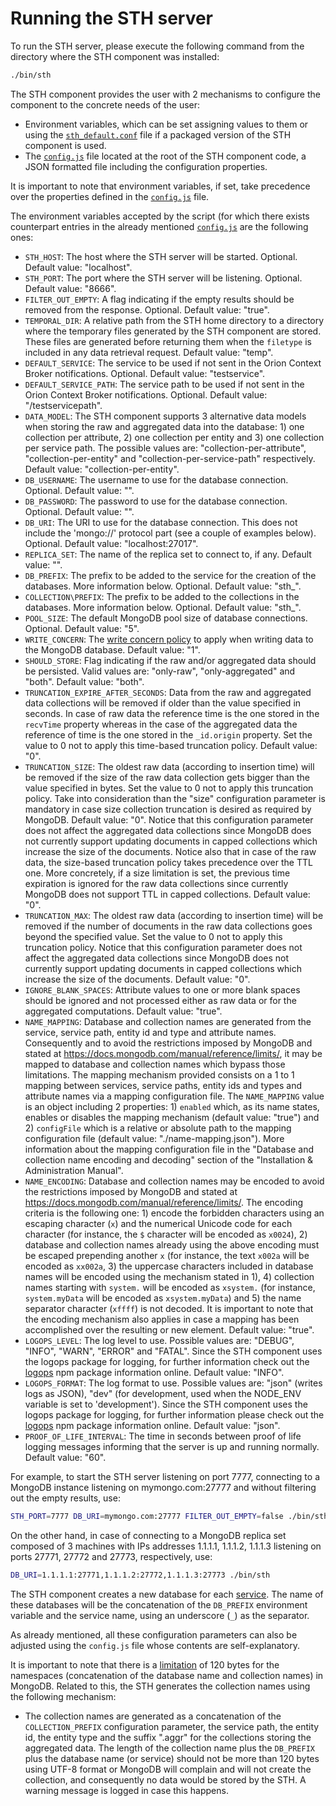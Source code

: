 # Running the STH server

To run the STH server, please execute the following command from the directory where the STH component was installed:
```bash
./bin/sth
```

The STH component provides the user with 2 mechanisms to configure the component to the concrete needs of the user:

- Environment variables, which can be set assigning values to them or using the [`sth_default.conf`](https://github.com/telefonicaid/fiware-sth-comet/blob/master/rpm/EXAMPLES/sth_default.conf) file if a packaged version of the STH component is used.
- The [`config.js`](https://github.com/telefonicaid/fiware-sth-comet/blob/master/config.js) file located at the root of the STH component code, a JSON formatted file including the configuration properties.

It is important to note that environment variables, if set, take precedence over the properties defined in the [`config.js`](https://github.com/telefonicaid/fiware-sth-comet/blob/master/config.js) file.

The environment variables accepted by the script (for which there exists counterpart entries in the already mentioned [`config.js`](https://github.com/telefonicaid/fiware-sth-comet/blob/master/config.js) are the following ones:

- `STH_HOST`: The host where the STH server will be started. Optional. Default value: "localhost".
- `STH_PORT`: The port where the STH server will be listening. Optional. Default value: "8666".
- `FILTER_OUT_EMPTY`: A flag indicating if the empty results should be removed from the response. Optional. Default value: "true".
- `TEMPORAL_DIR`: A relative path from the STH home directory to a directory where the temporary files generated by the STH component are stored. These files are generated before returning them when the `filetype` is included in any data retrieval request.
Default value: "temp".
- `DEFAULT_SERVICE`: The service to be used if not sent in the Orion Context Broker notifications. Optional. Default value: "testservice".
- `DEFAULT_SERVICE_PATH`: The service path to be used if not sent in the Orion Context Broker notifications. Optional. Default value: "/testservicepath".
- `DATA_MODEL`: The STH component supports 3 alternative data models when storing the raw and aggregated data into the database: 1) one collection per attribute, 2) one collection per entity and 3) one collection per service path. The possible values are: "collection-per-attribute", "collection-per-entity" and "collection-per-service-path" respectively. Default value: "collection-per-entity".
- `DB_USERNAME`: The username to use for the database connection. Optional. Default value: "".
- `DB_PASSWORD`: The password to use for the database connection. Optional. Default value: "".
- `DB_URI`: The URI to use for the database connection. This does not include the 'mongo://' protocol part (see a couple of examples below). Optional. Default value: "localhost:27017".
- `REPLICA_SET`: The name of the replica set to connect to, if any. Default value: "".
- `DB_PREFIX`: The prefix to be added to the service for the creation of the databases. More information below. Optional. Default value: "sth_".
- `COLLECTION\PREFIX`: The prefix to be added to the collections in the databases. More information below. Optional. Default value: "sth_".
- `POOL_SIZE`: The default MongoDB pool size of database connections. Optional. Default value: "5".
- `WRITE_CONCERN`: The [write concern policy](http://docs.mongodb.org/manual/core/write-concern/) to apply when writing data to the MongoDB database. Default value: "1".
- `SHOULD_STORE`: Flag indicating if the raw and/or aggregated data should be persisted. Valid values are: "only-raw", "only-aggregated" and "both". Default value: "both".
- `TRUNCATION_EXPIRE_AFTER_SECONDS`: Data from the raw and aggregated data collections will be removed if older than the value specified in seconds. In case of raw data the reference time is the one stored in the `recvTime` property whereas in the case of the aggregated data the reference of time is the one stored in the `_id.origin` property. Set the value to 0 not to apply this time-based truncation policy. Default value: "0".
- `TRUNCATION_SIZE`: The oldest raw data (according to insertion time) will be removed if the size of the raw data collection gets bigger than the value specified in bytes. Set the value to 0 not to apply this truncation policy. Take into consideration than the "size" configuration parameter is mandatory in case size collection truncation is desired as required by MongoDB. Default value: "0". Notice that this configuration parameter does not affect the aggregated data collections since MongoDB does not currently support updating documents in capped collections which increase the size of the documents. Notice also that in case of the raw data, the size-based truncation policy takes precedence over the TTL one. More concretely, if a size limitation is set, the previous time expiration is ignored for the raw data collections since currently MongoDB does not support TTL in capped collections. Default value: "0".
- `TRUNCATION_MAX`: The oldest raw data (according to insertion time) will be removed if the number of documents in the raw data collections goes beyond the specified value. Set the value to 0 not to apply this truncation policy. Notice that this configuration parameter does not affect the aggregated data collections since MongoDB does not currently support updating documents in capped collections which increase the size of the documents. Default value: "0".
- `IGNORE_BLANK_SPACES`: Attribute values to one or more blank spaces should be ignored and not processed either as raw data or for the aggregated computations. Default value: "true".
- `NAME_MAPPING`: Database and collection names are generated from the service, service path, entity id and type and attribute names. Consequently and to avoid the restrictions imposed by MongoDB and stated at https://docs.mongodb.com/manual/reference/limits/, it may be mapped to database and collection names which bypass those limitations. The mapping mechanism provided consists on a 1 to 1 mapping between services, service paths, entity ids and types and attribute names via a mapping configuration file. The `NAME_MAPPING` value is an object including 2 properties: 1) `enabled` which, as its name states, enables or disables the mapping mechanism (default value: "true") and 2) `configFile` which is a relative or absolute path to the mapping configuration file (default value: "./name-mapping.json"). More information about the mapping configuration file in the "Database and collection name encoding and decoding" section of the "Installation & Administration Manual".
- `NAME_ENCODING`: Database and collection names may be encoded to avoid the restrictions imposed by MongoDB and stated at https://docs.mongodb.com/manual/reference/limits/. The encoding criteria is the following one: 1) encode the forbidden characters using an escaping character (`x`) and the numerical Unicode code for each character (for instance, the `$` character will be encoded as `x0024`), 2) database and collection names already using the above encoding must be escaped prepending another `x` (for instance, the text `x002a` will be encoded as `xx002a`, 3) the uppercase characters included in database names will be encoded using the mechanism stated in 1), 4) collection names starting with `system.` will be encoded as `xsystem.` (for instance, `system.myData` will be encoded as `xsystem.myData`) and 5) the name separator character (`xffff`) is not decoded. It is important to note that the encoding mechanism also applies in case a mapping has been accomplished over the resulting or new element. Default value: "true".
- `LOGOPS_LEVEL`: The log level to use. Possible values are: "DEBUG", "INFO", "WARN", "ERROR" and "FATAL". Since the STH component uses the logops package for logging, for further information check out the [logops](https://www.npmjs.com/package/logops) npm package information online. Default value: "INFO".
- `LOGOPS_FORMAT`: The log format to use. Possible values are: "json" (writes logs as JSON), "dev" (for development, used when the NODE_ENV variable is set to 'development'). Since the STH component uses the logops package for logging, for further information please check out the [logops](https://www.npmjs.com/package/logops) npm package information online. Default value: "json".
- `PROOF_OF_LIFE_INTERVAL`: The time in seconds between proof of life logging messages informing that the server is up and running normally. Default value: "60".

For example, to start the STH server listening on port 7777, connecting to a MongoDB instance listening on mymongo.com:27777 and without filtering out the empty results, use:
```bash
STH_PORT=7777 DB_URI=mymongo.com:27777 FILTER_OUT_EMPTY=false ./bin/sth
```

On the other hand, in case of connecting to a MongoDB replica set composed of 3 machines with IPs addresses 1.1.1.1, 1.1.1.2, 1.1.1.3 listening on ports 27771, 27772 and 27773, respectively, use:
```bash
DB_URI=1.1.1.1:27771,1.1.1.2:27772,1.1.1.3:27773 ./bin/sth
```

The STH component creates a new database for each [service](http://fiware-orion.readthedocs.io/en/develop/user/multitenancy/index.html). The name of these databases will be the concatenation of the `DB_PREFIX` environment variable and the service name, using an underscore (`_`) as the separator.

As already mentioned, all these configuration parameters can also be adjusted using the `config.js` file whose contents are self-explanatory.

It is important to note that there is a [limitation](http://docs.mongodb.org/manual/reference/limits/#namespaces) of 120 bytes for the namespaces (concatenation of the database name and collection names) in MongoDB. Related to this, the STH generates the collection names using the following mechanism:

- The collection names are generated as a concatenation of the `COLLECTION_PREFIX` configuration parameter, the service path, the entity id, the entity type and the suffix ".aggr" for the collections storing the aggregated data. The length of the collection name plus the `DB_PREFIX` plus the database name (or service) should not be more than 120 bytes using UTF-8 format or MongoDB will complain and will not create the collection, and consequently no data would be stored by the STH. A warning message is logged in case this happens.
